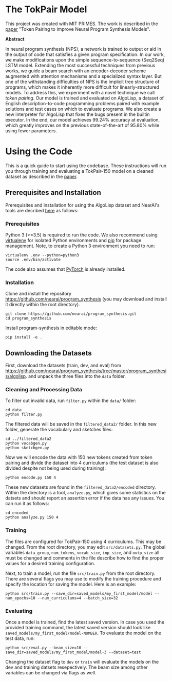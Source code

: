 The TokPair Model
=====
This project was created with MIT PRIMES. The work is described in the [paper](https://math.mit.edu/research/highschool/primes/materials/2020/Yan-Moses.pdf) "Token Pairing to Improve Neural Program Synthesis Models".

**Abstract**

In neural program synthesis (NPS), a network is trained to output or aid in the output of code that satisfies a given program specification. In our work, we make modifications upon the simple sequence-to-sequence (Seq2Seq) LSTM model. Extending the most successful techniques from previous works, we guide a beam search with an encoder-decoder scheme augmented with attention mechanisms and a specialized syntax layer. But one of the withstanding difficulties of NPS is the implicit tree structure of programs, which makes it inherently more difficult for linearly-structured models. To address this, we experiment with a novel technique we call _token pairing_. Our model is trained and evaluated on AlgoLisp, a dataset of English description-to-code programming problems paired with example solutions and test cases on which to evaluate programs. We also create a new interpreter for AlgoLisp that fixes the bugs present in the builtin executor. In the end, our model achieves 99.24% accuracy at evaluation, which greatly improves on the previous state-of-the-art of 95.80% while using fewer parameters.

# Using the Code
This is a quick guide to start using the codebase. These instructions will run you through training and evaluating a TokPair-150 model on a cleaned dataset as described in the [paper](https://math.mit.edu/research/highschool/primes/materials/2020/Yan-Moses.pdf).
## Prerequisites and Installation
Prerequisites and installation for using the AlgoLisp dataset and NearAI's tools are decribed [here](https://github.com/nearai/program_synthesis) as follows:
### Prerequisites
Python 3 (>=3.5) is required to run the code. We also recommend using  [virtualenv](https://virtualenv.pypa.io/en/stable/)  for isolated Python environments and  [pip](https://pypi.org/project/pip/)  for package management. Note, to create a Python 3 environment you need to run:
```
virtualenv .env --python=python3
source .env/bin/activate
```
The code also assumes that  [PyTorch](https://pytorch.org/)  is already installed.
### Installation

Clone and install the repository https://github.com/nearai/program_synthesis (you may download and install it directly within the root directory).

```
git clone https://github.com/nearai/program_synthesis.git
cd program_synthesis
```

Install program-synthesis in editable mode:

```
pip install -e .
```

## Downloading the Datasets

First, download the datasets (train, dev, and eval) from https://github.com/nearai/program_synthesis/tree/master/program_synthesis/algolisp.
and unpack the three files into the `data` folder.

### Cleaning and Processing Data
To filter out invalid data, run `filter.py` within the `data/` folder:
```
cd data
python filter.py
```
The filtered data will be saved in the `filtered_data2/` folder. In this new folder, generate the vocabulary and sketches files:
```
cd ../filtered_data2
python vocabgen.py
python sketchgen.py
```
Now we will encode the data with 150 new tokens created from token pairing and divide the dataset into 4 curriculums (the test dataset is also divided despite not being used during training):
```
python encode.py 150 4
```
These new datasets are found in the `filtered_data2/encoded` directory. Within the directory is a tool, `analyze.py`, which gives some statistics on the datsets and should report an assertion error if the data has any issues. You can run it as follows:
```
cd encoded
python analyze.py 150 4
```
### Training
The files are configured for TokPair-150 using 4 curriculums. This may be changed. From the root directory, you may edit `src/datasets.py`. The global variables `data_group`, `num_tokens`, `vocab_size`, `inp_size`, and `outp_size` all must be changed and comments in the file describe how to find the proper values for a desired training configuration.

Next, to train a model, run the file `src/train.py` from the root directory. There are several flags you may use to modify the training procedure and specify the location for saving the model. Here is an example:
```
python src/train.py --save_dir=saved_models/my_first_model/model --num_epochs=10 --num_curriculums=4 --batch_size=32
```
### Evaluating
Once a model is trained, find the latest saved version. In case you used the provided training command, the latest saved version should look like `saved_models/my_first_model/model-NUMBER`. To evaluate the model on the test data, run:
```
python src/eval.py --beam_size=10 --save_dir=saved_models/my_first_model/model-3 --dataset=test
```
Changing the dataset flag to `dev` or `train` will evaluate the models on the dev and training datsets resepectively. The beam size among other variables can be changed via flags as well.
